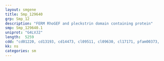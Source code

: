 ```yaml
---
layout: smgene
title: Smp_129640
grp: Smp_12
description: "FERM RhoGEF and pleckstrin domain containing protein"
smp: Smp_129640.1
uniprot: "G4LVJ2"
length:  5259
cdd: "cd01220, cd13193, cd14473, cl09511, cl09630, cl17171, pfam00373, pfam09379, pfam09380, smart00295"
kk: ns
categories: sm
---
```

